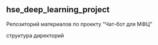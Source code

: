 ## hse_deep_learning_project
Репозиторий материалов по проекту "Чат-бот для МФЦ"

структура директорий


